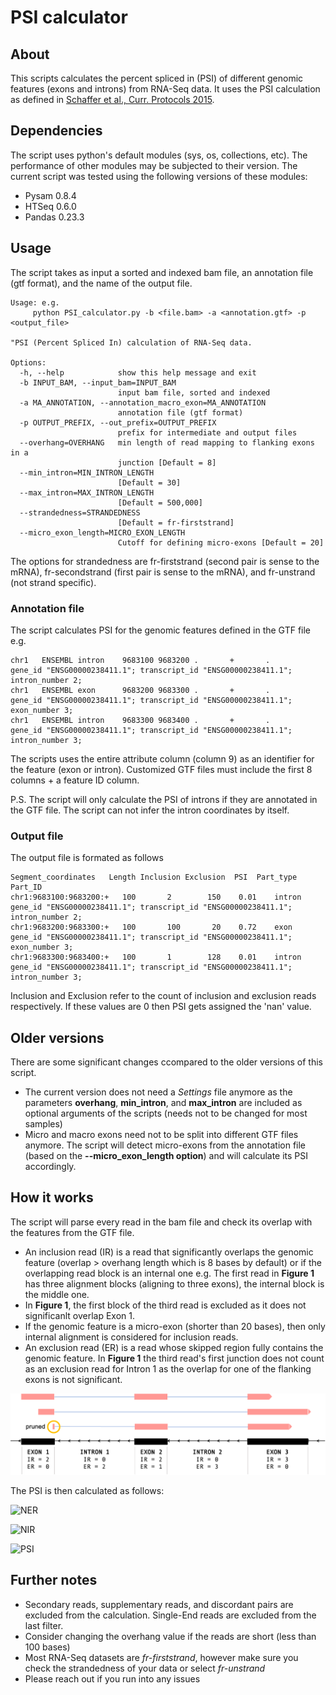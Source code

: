 # PSI calculator
## About

This scripts calculates the percent spliced in (PSI) of different genomic features (exons and introns) from RNA-Seq data. 
It uses the PSI calculation as defined in [Schaffer et al., Curr. Protocols 2015](https://currentprotocols.onlinelibrary.wiley.com/doi/full/10.1002/0471142905.hg1116s87). 

## Dependencies

The script uses python's default modules (sys, os, collections, etc). The performance of other modules may be subjected to their version. 
The current script was tested using the following versions of these modules:
- Pysam 0.8.4
- HTSeq 0.6.0
- Pandas 0.23.3
## Usage
The script takes as input a sorted and indexed bam file, an annotation file (gtf format), and the name of the output file. 

```
Usage: e.g. 
	 python PSI_calculator.py -b <file.bam> -a <annotation.gtf> -p <output_file>

"PSI (Percent Spliced In) calculation of RNA-Seq data.

Options:
  -h, --help            show this help message and exit
  -b INPUT_BAM, --input_bam=INPUT_BAM
                        input bam file, sorted and indexed
  -a MA_ANNOTATION, --annotation_macro_exon=MA_ANNOTATION
                        annotation file (gtf format)
  -p OUTPUT_PREFIX, --out_prefix=OUTPUT_PREFIX
                        prefix for intermediate and output files
  --overhang=OVERHANG   min length of read mapping to flanking exons in a
                        junction [Default = 8]
  --min_intron=MIN_INTRON_LENGTH
                        [Default = 30]
  --max_intron=MAX_INTRON_LENGTH
                        [Default = 500,000]
  --strandedness=STRANDEDNESS
                        [Default = fr-firststrand]
  --micro_exon_length=MICRO_EXON_LENGTH
                        Cutoff for defining micro-exons [Default = 20]
 ```
 
 The options for strandedness are fr-firststrand (second pair is sense to the mRNA), fr-secondstrand (first pair is sense to the mRNA), and fr-unstrand (not strand specific).
 
 ### Annotation file
 The script calculates PSI for the genomic features defined in the GTF file e.g.
 ```
 chr1   ENSEMBL intron    9683100 9683200 .       +       .       gene_id "ENSG00000238411.1"; transcript_id "ENSG00000238411.1"; intron_number 2;
 chr1   ENSEMBL exon      9683200 9683300 .       +       .       gene_id "ENSG00000238411.1"; transcript_id "ENSG00000238411.1"; exon_number 3;
 chr1   ENSEMBL intron    9683300 9683400 .       +       .       gene_id "ENSG00000238411.1"; transcript_id "ENSG00000238411.1"; intron_number 3;
 ```
 The scripts uses the entire attribute column (column 9) as an identifier for the feature (exon or intron). 
 Customized GTF files must include the first 8 columns + a feature ID column.
 
 P.S. The script will only calculate the PSI of introns if they are annotated in the GTF file. The script can not infer the intron coordinates by itself. 
 
 ### Output file
 The output file is formated as follows 
 
 ```
 Segment_coordinates   Length Inclusion Exclusion  PSI  Part_type  Part_ID
 chr1:9683100:9683200:+   100       2        150    0.01    intron     gene_id "ENSG00000238411.1"; transcript_id "ENSG00000238411.1"; intron_number 2;
 chr1:9683200:9683300:+   100       100       20    0.72    exon       gene_id "ENSG00000238411.1"; transcript_id "ENSG00000238411.1"; exon_number 3;
 chr1:9683300:9683400:+   100       1        128    0.01    intron     gene_id "ENSG00000238411.1"; transcript_id "ENSG00000238411.1"; intron_number 3;
 ```
 Inclusion and Exclusion refer to the count of inclusion and exclusion reads respectively. If these values are 0 then PSI gets assigned the 'nan' value. 
 
 ## Older versions
 
 There are some significant changes ccompared to the older versions of this script. 
 - The current version does not need a *Settings* file anymore as the parameters **overhang**, **min_intron**, and **max_intron** are included as optional arguments of the scripts (needs not to be changed for most samples)
 - Micro and macro exons need not to be split into different GTF files anymore. The script will detect micro-exons from the annotation file (based on the **--micro_exon_length option**) and will calculate its PSI accordingly. 
 

## How it works
The script will parse every read in the bam file and check its overlap with the features from the GTF file. 
- An inclusion read (IR) is a read that significantly overlaps the genomic feature (overlap > overhang length which is 8 bases by default) or if the overlapping read block is an internal one e.g. The first read in **Figure 1** has three alignment blocks (aligning to three exons), the internal block is the middle one. 
- In **Figure 1**, the first block of the third read is excluded as it does not significanlt overlap Exon 1. 
- If the genomic feature is a micro-exon (shorter than 20 bases), then only internal alignment is considered for inclusion reads. 
- An exclusion read (ER) is a read whose skipped region fully contains the genomic feature. In **Figure 1** the third read's first junction does not count as an exclusion read for Intron 1 as the overlap for one of the flanking exons is not significant. 

![Figure 1](./PSI_example.png)

The PSI is then calculated as follows:

![NER](https://latex.codecogs.com/svg.latex?\&space;NER=\frac{ER}{Read%20Length%20-%202%20*%20overhang}) 

![NIR](https://latex.codecogs.com/svg.latex?\&space;NIR=\frac{IR}{Read%20Length%20+%20Feature%20Length%20-%202%20*%20overhang}) 

![PSI](https://latex.codecogs.com/svg.latex?\&space;PSI=\frac{NIR}{NIR%20+%20NER}) 


## Further notes
- Secondary reads, supplementary reads, and discordant pairs are excluded from the calculation. Single-End reads are excluded from the last filter. 
- Consider changing the overhang value if the reads are short (less than 100 bases)
- Most RNA-Seq datasets are *fr-firststrand*, however make sure you check the strandedness of your data or select *fr-unstrand*
- Please reach out if you run into any issues


